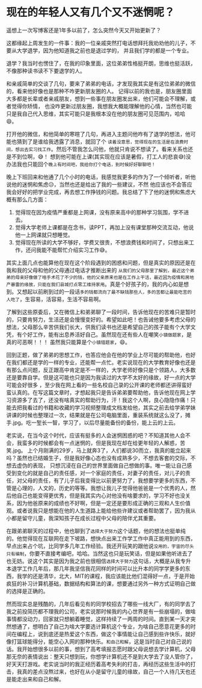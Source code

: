 # 现在的年轻人又有几个又不迷惘呢？

遥想上一次写博客还是1年多以前了，怎么突然今天又开始更新了？

这都缘起上周发生的一件事：我的一位亲戚突然打电话想拜托我劝劝他的儿子，不要从大学退学，因为他知道我之前也是退过学的，
并且我们学的都是一个专业。

退学？我当时也愣住了，在我的印象里面，这位弟弟性格挺开朗，思维也挺活跃，不像那种读书读不下要退学的人。

和亲戚简单的交谈了几句，要来了弟弟的电话，才发现我其实是有这位弟弟的微信的，看来他好像也是那种不咋更新朋友圈的人。
记得以前的我也是，朋友圈里面大多都是长辈或者亲戚朋友，想到一些事在朋友圈发出来，他们可能会不理解，或者觉得你矫情，
也没咋更新过朋友圈，我想我大概能理解他的心情，当然也可能只是我自己代入思维，其实可能只是我根本没在他的朋友圈可见范围内，哈哈😄。

打开他的微信，和他简单的寒暄了几句，再进入主题问他咋有了退学的想法，他可能也猜到了是谁给我透露了消息，就回了个
`读着没意思，觉得现在的生活是在浪费时间，想出去实习找工作`。然后不管我怎么问他，他就只肯说不想读了。看来关系也还是不到位啊，😅！
想到他可能在上课(其实现在应该是暑假，打工人的悲哀😅)没办法我也只能回个`晚上有时间吧，我给你打个电话，到时候好好聊聊吧！`

晚上下班回来和他通了几个小时的电话，我感觉我更多的作为了一个倾听者，听他说他的迷惘和焦虑😥，当然也还是给出了我的一些建议，不然
他应该也不会答应我会好好的把学业完成，再去想工作挣钱的问题。我总结了下了他的迷惘和焦虑大概有那么几方面：

1. 觉得现在因为疫情严重都是上网课，没有原来高中的那种学习氛围，学不进去。
2. 觉得大学老师上课都是在念书，读PPT，再加上没有课堂那种交流互动，他说他一上网课就只想睡觉。
3. 觉得现在所读的大学不够好，学费又很贵，不想浪费钱和时间了，只想出来工作，还问我能不能帮忙介绍实习工作😅。

其实上面几点也能算他在现在这个阶段遇到的困惑和问题，但是真实的原因还是在我和我的父母和他的父母通过电话才推断出来的
`从我们的父母那里了解到，最近这个弟弟的母亲好像做了啥手术花了不少的钱，他的父亲原来也是在工作上干活，最近因为疫情和房地产暴雷的缘故，只能在我们县城打点零工维持家用`。真是个好孩子的，我的内心如是想到。又想起以前刷到过的一段话`多的钱都流向了最不缺钱那些人，多的苦都让最能吃苦的人吃了`，生容易，活容易，生活不容易啊。

了解到这些原委后，又在微信上和弟弟聊了一段时间，告诉他现在的苦难只是暂时的，只要肯努力，生活还是会慢慢变好的。希望如此吧！也告诫他要多考虑父母的想法，父母那么辛苦供我们长大，供我们读书也还是希望自己的孩子能有个大学文凭，有个好工作，能有出息养活好自己。虽然现在还有些人在嘲笑`小镇做题家`，是真的可恶啊！！！
虽然我只能算是个`小镇错题家`，😄。

回到正题，做了弟弟的思想工作，也答应他会在他的学业上尽可能的帮助他，也好在我们都还是学的一样的专业，还能帮一点忙。老实说现在的大学教育好像也还是有那么点问题，反正跟高中肯定是不一样的，大学老师好像只是个领路人，大多数还是要靠自学。但是这可能也只是因为我读过的大学不太好的缘故，好一点的大学可能会好很多
，至少我在网上看的一些名校自己录的公开课的老师都还讲得蛮好蛮认真的。在写这篇文章时，才想起我只是告诉弟弟要帮助他，告诉他现在网上学习资源多了去了，还没有啥真实的帮助行为，汗！我这个人啊，良心隐隐作痛！只能去把我看过的书籍和收藏的学习视频整理成文档发给他，其实之前去给学弟学妹讲课的时候也整理过一次，结果就是在公司电脑里面，重装系统就这么没了，摊手.jpg。吃一堑长一智，学习了，以后尽量能备份的备份，能上云的上云。

老实说，在当今这个时代，应该有挺多的人会迷惘困惑的吧？不知道其他人会不会，我蛮多的时候都会有一点迷惘的，但是我现在却在给更年轻的人解惑，苦笑.jpg。
上个月刚满的29岁，马上就奔3了，人们都说30而立，我真的能立起来吗？虽然也已结婚生子，但是我好像心态也没有成熟多少，不想去客套的交际，不想去虚伪的表现，
只想沉浸在自己的世界里面做自己想做的事。唯一能让自己感受到变化的就是自己的责任感，对一个家庭的责任，对妻子的责任，对儿子的责任，对父母的责任，有了儿子后我变得比以前更努力了，我想要学更多的东西，不管是心理的，人文的，历史的等等。我想让我儿子觉得他爸爸是一个优秀的人，然后他自己也能变得更优秀，但是我其实内心对他没有啥要求的，学习不好也没关系，因为他爸原来的成绩也不好啊，但是一定还是要形成正确的三观和人生价值观。或者说我只是想能在他的人生道路上能给他些许建议或者帮助罢了，因为我从小都是留守儿童，我深知孩子在成长过程中父母的陪伴尤其重要。

在跟弟弟聊天的过程中，他也聊到了`选择大于努力`这个话题，他的想法也挺单纯的。他觉得现在互联网在走下坡路，想快点出来工作学工作中真正能用到的东西，早点出来占个坑，比同学多几年工作经验。我还开玩笑的跟他说`没用的，宇宙的尽头只有编制`，你要不直接考编吧，哈哈。当然这也只是玩笑话，但是如果他听进去了也无妨。说这个其实是因为我之前也很相信`选择大于努力`这句话，大概是从我专升本退学工作几年后，那几年我坚信我花同样的时间可以比升本的同学学更多的东西，我学的还是清华，北大，MIT的课程，我应该能比他们混得好一点，于是开始疯狂的补习计算机基础，数据结构和算法的课，想要通过另外一种方式证明自己做的选择是正确的。

然而现实总是残酷的，几年后看见有的同学校招去了哪些一线大厂，有的同学去了我之前投简历都不理我的公司，老实说那时候我的内心世界是有一些崩塌的，做啥事情都没动力，回家就只想躺着睡觉，这样持续了一两周的时间。直到某一天才突然想通了，想明白了自己为啥大学要选计算机这个专业，为啥自己愿意花更多的时间在编程上，说到底还是热爱这个东西，做这个事情能让自己感到些许快乐，就好像打篮球能得分，能空心入网的那种快乐。`和自己和解`，这是当时自己对自己说的话。我开始想很多以前的事，想到了高考填报志愿时跟父母说想去学计算机，父母那无奈的表情说出：整天只想到玩，你想学计算机还不是到大学去了没人管你了，好天天打游戏。老实说当时的我正经历着高考失利的打击，再经历这些生活中的打击，我真的差点没熬过来，也好在从小是留守儿童的缘故，自己一个人待几天也还是能走出来和自己和解。
